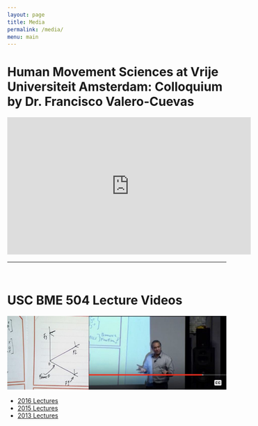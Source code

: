 ```yaml
---
layout: page
title: Media
permalink: /media/
menu: main
---
```

# Human Movement Sciences at Vrije Universiteit Amsterdam: Colloquium by Dr. Francisco Valero-Cuevas
<iframe width="560" height="315" src="https://www.youtube-nocookie.com/embed/js33AeV-IMA" title="YouTube video player" frameborder="0" allow="accelerometer; autoplay; clipboard-write; encrypted-media; gyroscope; picture-in-picture" allowfullscreen></iframe>

-------------------------------------------
<br>

# USC BME 504 Lecture Videos
![image](img/recorded_lectures_banner.jpg)
- [2016 Lectures](https://drive.google.com/drive/folders/1x3TWLDn7Yz3bLHQc-FohxfRXaPI9DLHp?usp=sharing)  
- [2015 Lectures](https://drive.google.com/drive/folders/1PW2yRQ-04TbCG_4GdZHywW8o4WT0aBsL?usp=sharing)  
- [2013 Lectures](https://drive.google.com/drive/folders/1T1rY-ylBrSXsyCUVr-18hoJ1KcPHo5Di?usp=sharing)  
